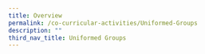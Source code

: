 ```yaml
---
title: Overview
permalink: /co-curricular-activities/Uniformed-Groups
description: ""
third_nav_title: Uniformed Groups
---
```

